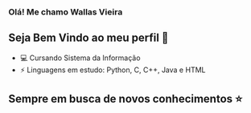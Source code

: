 ### Olá! Me chamo Wallas Vieira

## Seja Bem Vindo ao meu perfil 👋



 - 💻 Cursando Sistema da Informação 
 - ⚡ Linguagens em estudo: Python, C, C++, Java e HTML



## Sempre em busca de novos conhecimentos ⭐




